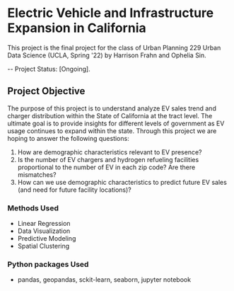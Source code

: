 # Electric Vehicle and Infrastructure Expansion in California

This project is the final project for the class of Urban Planning 229 Urban Data Science (UCLA, Spring '22) by Harrison Frahn and Ophelia Sin. 

-- Project Status: [Ongoing]. 

## Project Objective
The purpose of this project is to understand analyze EV sales trend and charger distribution within the State of California at the tract level. The ultimate goal is to provide insights for different levels of government as EV usage continues to expand within the state.
Through this project we are hoping to answer the following questions:
1. How are demographic characteristics relevant to EV presence? 
2. Is the number of EV chargers and hydrogen refueling facilities proportional to the number of EV in each zip code? Are there mismatches?
3. How can we use demographic characteristics to predict future EV sales (and need for future facility locations)?

### Methods Used
- Linear Regression 
- Data Visualization
- Predictive Modeling
- Spatial Clustering

### Python packages Used
- pandas, geopandas, sckit-learn, seaborn, jupyter notebook

